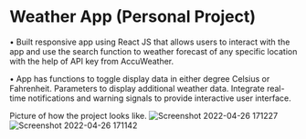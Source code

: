 # Weather App (Personal Project)
• Built responsive app using React JS that allows users to interact with the app and use the search function to weather forecast of any specific location with the help of API key from AccuWeather.

• App has functions to toggle display data in either degree Celsius or Fahrenheit. Parameters to display additional weather data. Integrate real-time notifications and warning signals to provide interactive user interface.

Picture of how the project looks like.
![Screenshot 2022-04-26 171227](https://user-images.githubusercontent.com/97010233/165395357-e8ca3464-7a71-4f81-a680-914380a23ad8.png)
![Screenshot 2022-04-26 171142](https://user-images.githubusercontent.com/97010233/165395395-5ee447b4-47e7-4203-a677-f90ff940f2e5.png)
